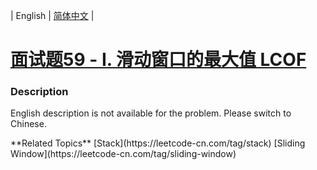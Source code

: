 | English | [简体中文](README.md) |

# [面试题59 - I. 滑动窗口的最大值 LCOF](https://leetcode-cn.com/problems/hua-dong-chuang-kou-de-zui-da-zhi-lcof)
 ### Description
<p>English description is not available for the problem. Please switch to Chinese.</p>
**Related Topics**  [Stack](https://leetcode-cn.com/tag/stack) [Sliding Window](https://leetcode-cn.com/tag/sliding-window) 